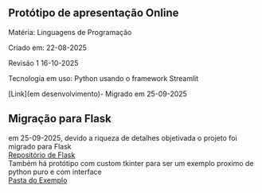 ## Protótipo de apresentação Online 

Matéria: Linguagens de Programação 

Criado em: 22-08-2025

Revisão 1 16-10-2025

Tecnologia em uso: Python usando o framework Streamlit 

[Link](em desenvolvimento)- Migrado em 25-09-2025

## Migração para Flask

em 25-09-2025, devido a riqueza de detalhes objetivada o projeto foi migrado para Flask
<br>
[Repositório de Flask](https://github.com/kasshinokun/praticagraduacao/tree/main)
<br>
Também há protótipo com custom tkinter para ser um exemplo proximo de python puro e com interface
<br>
[Pasta do Exemplo](https://github.com/kasshinokun/Q3_Q4_2025_Public/tree/main/7_Semestre/LP/TTP_TP/Padaria_CTk)
